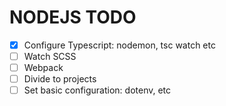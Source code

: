 NODEJS TODO
===
- [x] Configure Typescript: nodemon, tsc watch etc
- [ ] Watch SCSS
- [ ] Webpack
- [ ] Divide to projects
- [ ] Set basic configuration: dotenv, etc